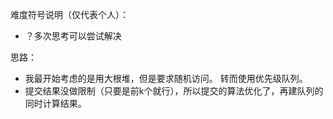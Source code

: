 难度符号说明（仅代表个人）：

 - ？多次思考可以尝试解决

思路：

- 我最开始考虑的是用大根堆，但是要求随机访问。  转而使用优先级队列。
- 提交结果没做限制（只要是前k个就行），所以提交的算法优化了，再建队列的同时计算结果。